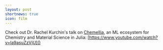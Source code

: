 ```yaml
---
layout: post
shortnews: true
icon: film
---
```


Check out Dr. Rachel Kurchin's talk on [Chemellia], an ML ecosystem for Chemistry and Material Science in Julia: [https://www.youtube.com/watch?v=la9asuZzVjU]()

[Chemellia]: https://github.com/Chemellia
